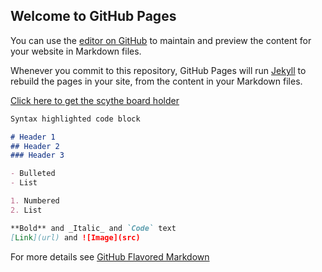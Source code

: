 ## Welcome to GitHub Pages

You can use the [editor on GitHub](https://github.com/StrawberryMilsc/StrawberryMilsc.github.io/edit/main/index.md) to maintain and preview the content for your website in Markdown files.

Whenever you commit to this repository, GitHub Pages will run [Jekyll](https://jekyllrb.com/) to rebuild the pages in your site, from the content in your Markdown files.

[Click here to get the scythe board holder](http://StrawburryMilsc.github.io/scythe/scythepage.md)

```markdown
Syntax highlighted code block

# Header 1
## Header 2
### Header 3

- Bulleted
- List

1. Numbered
2. List

**Bold** and _Italic_ and `Code` text
[Link](url) and ![Image](src)
```

For more details see [GitHub Flavored Markdown](https://guides.github.com/features/mastering-markdown/)
